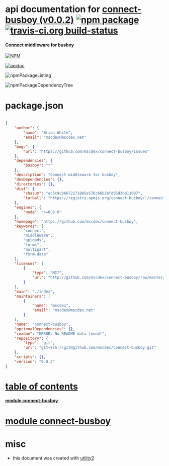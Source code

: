 # api documentation for  [connect-busboy (v0.0.2)](https://github.com/mscdex/connect-busboy)  [![npm package](https://img.shields.io/npm/v/npmdoc-connect-busboy.svg?style=flat-square)](https://www.npmjs.org/package/npmdoc-connect-busboy) [![travis-ci.org build-status](https://api.travis-ci.org/npmdoc/node-npmdoc-connect-busboy.svg)](https://travis-ci.org/npmdoc/node-npmdoc-connect-busboy)
#### Connect middleware for busboy

[![NPM](https://nodei.co/npm/connect-busboy.png?downloads=true)](https://www.npmjs.com/package/connect-busboy)

[![apidoc](https://npmdoc.github.io/node-npmdoc-connect-busboy/build/screenCapture.buildNpmdoc.browser.%252Fhome%252Ftravis%252Fbuild%252Fnpmdoc%252Fnode-npmdoc-connect-busboy%252Ftmp%252Fbuild%252Fapidoc.html.png)](https://npmdoc.github.io/node-npmdoc-connect-busboy/build/apidoc.html)

![npmPackageListing](https://npmdoc.github.io/node-npmdoc-connect-busboy/build/screenCapture.npmPackageListing.svg)

![npmPackageDependencyTree](https://npmdoc.github.io/node-npmdoc-connect-busboy/build/screenCapture.npmPackageDependencyTree.svg)



# package.json

```json

{
    "author": {
        "name": "Brian White",
        "email": "mscdex@mscdex.net"
    },
    "bugs": {
        "url": "https://github.com/mscdex/connect-busboy/issues"
    },
    "dependencies": {
        "busboy": "*"
    },
    "description": "Connect middleware for busboy",
    "devDependencies": {},
    "directories": {},
    "dist": {
        "shasum": "ac5c9c96672171885e576c66b2bfd95d3bb11097",
        "tarball": "https://registry.npmjs.org/connect-busboy/-/connect-busboy-0.0.2.tgz"
    },
    "engines": {
        "node": ">=0.8.0"
    },
    "homepage": "https://github.com/mscdex/connect-busboy",
    "keywords": [
        "connect",
        "middleware",
        "uploads",
        "forms",
        "multipart",
        "form-data"
    ],
    "licenses": [
        {
            "type": "MIT",
            "url": "http://github.com/mscdex/connect-busboy/raw/master/LICENSE"
        }
    ],
    "main": "./index",
    "maintainers": [
        {
            "name": "mscdex",
            "email": "mscdex@mscdex.net"
        }
    ],
    "name": "connect-busboy",
    "optionalDependencies": {},
    "readme": "ERROR: No README data found!",
    "repository": {
        "type": "git",
        "url": "git+ssh://git@github.com/mscdex/connect-busboy.git"
    },
    "scripts": {},
    "version": "0.0.2"
}
```



# <a name="apidoc.tableOfContents"></a>[table of contents](#apidoc.tableOfContents)

#### [module connect-busboy](#apidoc.module.connect-busboy)



# <a name="apidoc.module.connect-busboy"></a>[module connect-busboy](#apidoc.module.connect-busboy)



# misc
- this document was created with [utility2](https://github.com/kaizhu256/node-utility2)
